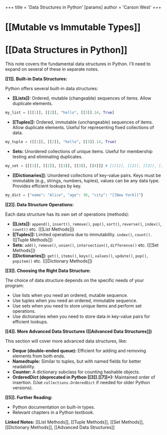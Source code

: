 +++
 title = 'Data Structures in Python'
[params]
	author = 'Carson West'
+++
# [[Mutable vs Immutable Types]]
# [[Data Structures in Python]] 
This note covers the fundamental data structures in Python.  I'll need to expand on several of these in separate notes.

**[[1]]. Built-in Data Structures:**

Python offers several built-in data structures:

* **[[Lists]]:** Ordered, mutable (changeable) sequences of items.  Allow duplicate elements.

```python
my_list = [[[1]], [[2]], "hello", [[3]].14, True]
```

* **[[Tuples]]:** Ordered, immutable (unchangeable) sequences of items. Allow duplicate elements.  Useful for representing fixed collections of data.

```python
my_tuple = ([[1]], [[2]], "hello", [[3]].14, True)
```

* **Sets:** Unordered collections of unique items.  Useful for membership testing and eliminating duplicates.

```python
my_set = {[[1]], [[2]], [[3]], [[3]], [[4]]} # {[[1]], [[2]], [[3]], [[4]]}
```

* **[[Dictionaries]]:**  Unordered collections of key-value pairs.  Keys must be immutable (e.g., strings, numbers, tuples), values can be any data type.  Provides efficient lookups by key.

```python
my_dict = {"name": "Alice", "age": 30, "city": "[[New York]]"}
```


**[[2]].  Data Structure Operations:**

Each data structure has its own set of operations (methods):

* **[[Lists]]:**  `append()`, `insert()`, `remove()`, `pop()`, `sort()`, `reverse()`, `index()`, `count()` etc.  ([[List Methods]])
* **[[Tuples]]:**  Limited operations due to immutability.  `index()`, `count()`. ([[Tuple Methods]])
* **Sets:** `add()`, `remove()`, `union()`, `intersection()`, `difference()` etc. ([[Set Methods]])
* **[[Dictionaries]]:** `get()`, `items()`, `keys()`, `values()`, `update()`, `pop()`, `popitem()` etc. ([[Dictionary Methods]])


**[[3]]. Choosing the Right Data Structure:**

The choice of data structure depends on the specific needs of your program:

* Use lists when you need an ordered, mutable sequence.
* Use tuples when you need an ordered, immutable sequence.
* Use sets when you need to store unique items and perform set operations.
* Use dictionaries when you need to store data in key-value pairs for efficient lookups.


**[[4]].  More Advanced Data Structures ([[Advanced Data Structures]])**

This section will cover more advanced data structures, like:

* **Deque (double-ended queue):**  Efficient for adding and removing elements from both ends.
* **Namedtuple:**  Similar to tuples, but with named fields for better readability.
* **Counter:**  A dictionary subclass for counting hashable objects.
* **OrderedDict (deprecated in Python [[3]].[[7]]+):**  Maintained order of insertion. (Use `collections.OrderedDict` if needed for older Python versions).


**[[5]].  Further Reading:**

* Python documentation on built-in types.
* Relevant chapters in a Python textbook.


**Linked Notes:** [[List Methods]], [[Tuple Methods]], [[Set Methods]], [[Dictionary Methods]], [[Advanced Data Structures]]
